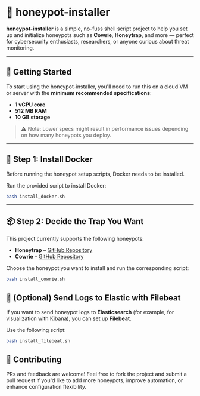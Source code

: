 # 🐝 honeypot-installer

**honeypot-installer** is a simple, no-fuss shell script project to help you set up and initialize honeypots such as **Cowrie**, **Honeytrap**, and more — perfect for cybersecurity enthusiasts, researchers, or anyone curious about threat monitoring.

---

## 🚀 Getting Started

To start using the honeypot-installer, you'll need to run this on a cloud VM or server with the **minimum recommended specifications**:

- **1 vCPU core**
- **512 MB RAM**
- **10 GB storage**

> ⚠️ Note: Lower specs might result in performance issues depending on how many honeypots you deploy.

---

## 🐳 Step 1: Install Docker

Before running the honeypot setup scripts, Docker needs to be installed.

Run the provided script to install Docker:

```bash
bash install_docker.sh
```

---

## 📦 Step 2: Decide the Trap You Want

This project currently supports the following honeypots:

- **Honeytrap** – [GitHub Repository](https://github.com/buger/honeytrap)
- **Cowrie** – [GitHub Repository](https://github.com/cowrie/cowrie)

Choose the honeypot you want to install and run the corresponding script:

```bash
bash install_cowrie.sh
```
## 📡 (Optional) Send Logs to Elastic with Filebeat

If you want to send honeypot logs to **Elasticsearch** (for example, for visualization with Kibana), you can set up **Filebeat**.

Use the following script:

```bash
bash install_filebeat.sh
```
## 🤝 Contributing

PRs and feedback are welcome! Feel free to fork the project and submit a pull request if you'd like to add more honeypots, improve automation, or enhance configuration flexibility.
